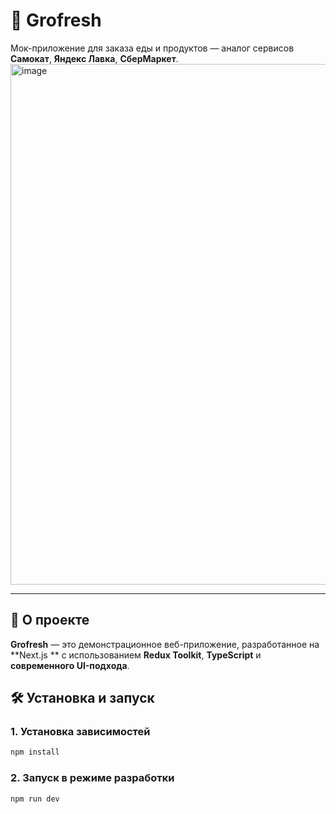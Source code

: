 # 🥦 Grofresh

Мок-приложение для заказа еды и продуктов — аналог сервисов **Самокат**, **Яндекс Лавка**, **СберМаркет**.
<img width="728" height="833" alt="image" src="https://github.com/user-attachments/assets/778b7bb8-cc36-474a-8b11-9eb311a23958" />


---

## 🚀 О проекте

**Grofresh** — это демонстрационное веб-приложение, разработанное на **Next.js ** с использованием **Redux Toolkit**, **TypeScript** и **современного UI-подхода**.  

## 🛠 Установка и запуск

### 1. Установка зависимостей

```bash
npm install
```

### 2. Запуск в режиме разработки

```bash
npm run dev
```
